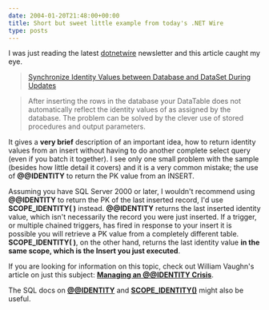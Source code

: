 ```yaml
---
date: 2004-01-20T21:48:00+00:00
title: Short but sweet little example from today's .NET Wire
type: posts
---
```

I was just reading the latest [dotnetwire](http://www.dotnetwire.com/default.asp) newsletter and this article caught my eye.

> [Synchronize Identity Values between Database and DataSet During Updates](http://www.dotnetwire.com/redirect.asp?newsid=5329)

> After inserting the rows in the database your DataTable does not automatically reflect the identity values of as assigned by the database. The problem can be solved by the clever use of stored procedures and output parameters.

It gives a **very brief** description of an important idea, how to return identity values from an insert without having to do another complete select query (even if you batch it together). I see only one small problem with the sample (besides how little detail it covers) and it is a very common mistake; the use of **@@IDENTITY** to return the PK value from an INSERT.

Assuming you have SQL Server 2000 or later, I wouldn't recommend using **@@IDENTITY** to return the PK of the last inserted record, I'd use **SCOPE_IDENTITY( )** instead. **@@IDENTITY** returns the last inserted identity value, which isn't necessarily the record you were just inserted. If a trigger, or multiple chained triggers, has fired in response to your insert it is possible you will retrieve a PK value from a completely different table. **SCOPE_IDENTITY( )**, on the other hand, returns the last identity value **in the same scope, which is the Insert you just executed**.

If you are looking for information on this topic, check out William Vaughn's article on just this subject: [<b>Managing an @@IDENTITY Crisis</b>](http://msdn.microsoft.com/vbasic/using/understanding/data/default.aspx?pull=/library/en-us/dnadonet/html/manidcrisis.asp).

The SQL docs on [<b>@@IDENTITY</b>](http://msdn.microsoft.com/library/default.asp?url=/library/en-us/tsqlref/ts_globals_50u1.asp) and [<b>SCOPE_IDENTITY()</b>](http://msdn.microsoft.com/library/default.asp?url=/library/en-us/tsqlref/ts_sa-ses_6n8p.asp?frame=true) might also be useful.

